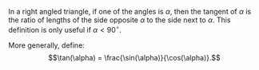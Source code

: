 In a right angled triangle, if one of the angles is $\alpha$, then the
tangent of $\alpha$ is the ratio of lengths of the side opposite
$\alpha$ to the side next to $\alpha$. This definition is only useful if
$\alpha < 90^\circ$.

More generally, define:
$$\tan(\alpha) = \frac{\sin(\alpha)}{\cos(\alpha)}.$$
